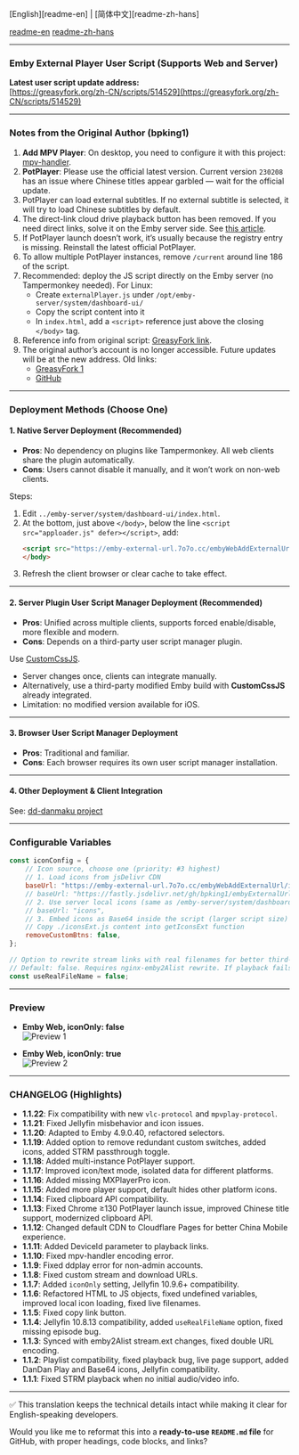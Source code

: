 [English][readme-en] | [简体中文][readme-zh-hans]

[readme-en](./README.md)
[readme-zh-hans](./README.zh-Hans.md)

---

### Emby External Player User Script (Supports Web and Server)

**Latest user script update address:**  
[https://greasyfork.org/zh-CN/scripts/514529](https://greasyfork.org/zh-CN/scripts/514529)

---

### Notes from the Original Author (bpking1)

1. **Add MPV Player**: On desktop, you need to configure it with this project: [mpv-handler](https://github.com/akiirui/mpv-handler).  
2. **PotPlayer**: Please use the official latest version. Current version `230208` has an issue where Chinese titles appear garbled — wait for the official update.  
3. PotPlayer can load external subtitles. If no external subtitle is selected, it will try to load Chinese subtitles by default.  
4. The direct-link cloud drive playback button has been removed. If you need direct links, solve it on the Emby server side. See [this article](https://blog.738888.xyz/posts/emby_jellyfin_to_alist_directlink).  
5. If PotPlayer launch doesn’t work, it’s usually because the registry entry is missing. Reinstall the latest official PotPlayer.  
6. To allow multiple PotPlayer instances, remove `/current` around line 186 of the script.  
7. Recommended: deploy the JS script directly on the Emby server (no Tampermonkey needed). For Linux:  
   - Create `externalPlayer.js` under `/opt/emby-server/system/dashboard-ui/`  
   - Copy the script content into it  
   - In `index.html`, add a `<script>` reference just above the closing `</body>` tag.  
8. Reference info from original script: [GreasyFork link](https://greasyfork.org/zh-CN/scripts/459297-embylaunchpotplayer).  
9. The original author’s account is no longer accessible. Future updates will be at the new address. Old links:  
   - [GreasyFork 1](https://greasyfork.org/en/scripts/406811-embylaunchpotplayer)  
   - [GitHub](https://github.com/bpking1/embyExternalUrl)  

---

### Deployment Methods (Choose One)

#### 1. Native Server Deployment (Recommended)
- **Pros**: No dependency on plugins like Tampermonkey. All web clients share the plugin automatically.  
- **Cons**: Users cannot disable it manually, and it won’t work on non-web clients.  

Steps:  
1. Edit `../emby-server/system/dashboard-ui/index.html`.  
2. At the bottom, just above `</body>`, below the line `<script src="apploader.js" defer></script>`, add:  
   ```html
   <script src="https://emby-external-url.7o7o.cc/embyWebAddExternalUrl/embyLaunchPotplayer.js" defer></script>
   </body>
   ```  
3. Refresh the client browser or clear cache to take effect.  

---

#### 2. Server Plugin User Script Manager Deployment (Recommended)
- **Pros**: Unified across multiple clients, supports forced enable/disable, more flexible and modern.  
- **Cons**: Depends on a third-party user script manager plugin.  

Use [CustomCssJS](https://github.com/Shurelol/Emby.CustomCssJS).  
- Server changes once, clients can integrate manually.  
- Alternatively, use a third-party modified Emby build with **CustomCssJS** already integrated.  
- Limitation: no modified version available for iOS.  

---

#### 3. Browser User Script Manager Deployment
- **Pros**: Traditional and familiar.  
- **Cons**: Each browser requires its own user script manager installation.  

---

#### 4. Other Deployment & Client Integration
See: [dd-danmaku project](https://github.com/chen3861229/dd-danmaku#%E5%AE%89%E8%A3%85)

---

### Configurable Variables

```js
const iconConfig = {
    // Icon source, choose one (priority: #3 highest)
    // 1. Load icons from jsDelivr CDN
    baseUrl: "https://emby-external-url.7o7o.cc/embyWebAddExternalUrl/icons",
    // baseUrl: "https://fastly.jsdelivr.net/gh/bpking1/embyExternalUrl@main/embyWebAddExternalUrl/icons",
    // 2. Use server local icons (same as /emby-server/system/dashboard-ui/icons)
    // baseUrl: "icons",
    // 3. Embed icons as Base64 inside the script (larger script size)
    // Copy ./iconsExt.js content into getIconsExt function
    removeCustomBtns: false,
};

// Option to rewrite stream links with real filenames for better third-party player compatibility.
// Default: false. Requires nginx-emby2Alist rewrite. If playback fails, disable this option.
const useRealFileName = false;
```

---

### Preview

- **Emby Web, iconOnly: false**  
  ![Preview 1](https://emby-external-url.7o7o.cc/embyWebAddExternalUrl/preview/preview01.png)

- **Emby Web, iconOnly: true**  
  ![Preview 2](https://emby-external-url.7o7o.cc/embyWebAddExternalUrl/preview/preview02.png)

---

### CHANGELOG (Highlights)

- **1.1.22**: Fix compatibility with new `vlc-protocol` and `mpvplay-protocol`.  
- **1.1.21**: Fixed Jellyfin misbehavior and icon issues.  
- **1.1.20**: Adapted to Emby 4.9.0.40, refactored selectors.  
- **1.1.19**: Added option to remove redundant custom switches, added icons, added STRM passthrough toggle.  
- **1.1.18**: Added multi-instance PotPlayer support.  
- **1.1.17**: Improved icon/text mode, isolated data for different platforms.  
- **1.1.16**: Added missing MXPlayerPro icon.  
- **1.1.15**: Added more player support, default hides other platform icons.  
- **1.1.14**: Fixed clipboard API compatibility.  
- **1.1.13**: Fixed Chrome ≥130 PotPlayer launch issue, improved Chinese title support, modernized clipboard API.  
- **1.1.12**: Changed default CDN to Cloudflare Pages for better China Mobile experience.  
- **1.1.11**: Added DeviceId parameter to playback links.  
- **1.1.10**: Fixed mpv-handler encoding error.  
- **1.1.9**: Fixed ddplay error for non-admin accounts.  
- **1.1.8**: Fixed custom stream and download URLs.  
- **1.1.7**: Added `iconOnly` setting, Jellyfin 10.9.6+ compatibility.  
- **1.1.6**: Refactored HTML to JS objects, fixed undefined variables, improved local icon loading, fixed live filenames.  
- **1.1.5**: Fixed copy link button.  
- **1.1.4**: Jellyfin 10.8.13 compatibility, added `useRealFileName` option, fixed missing episode bug.  
- **1.1.3**: Synced with emby2Alist stream.ext changes, fixed double URL encoding.  
- **1.1.2**: Playlist compatibility, fixed playback bug, live page support, added DanDan Play and Base64 icons, Jellyfin compatibility.  
- **1.1.1**: Fixed STRM playback when no initial audio/video info.  

---

✅ This translation keeps the technical details intact while making it clear for English-speaking developers.  

Would you like me to reformat this into a **ready-to-use `README.md` file** for GitHub, with proper headings, code blocks, and links?
